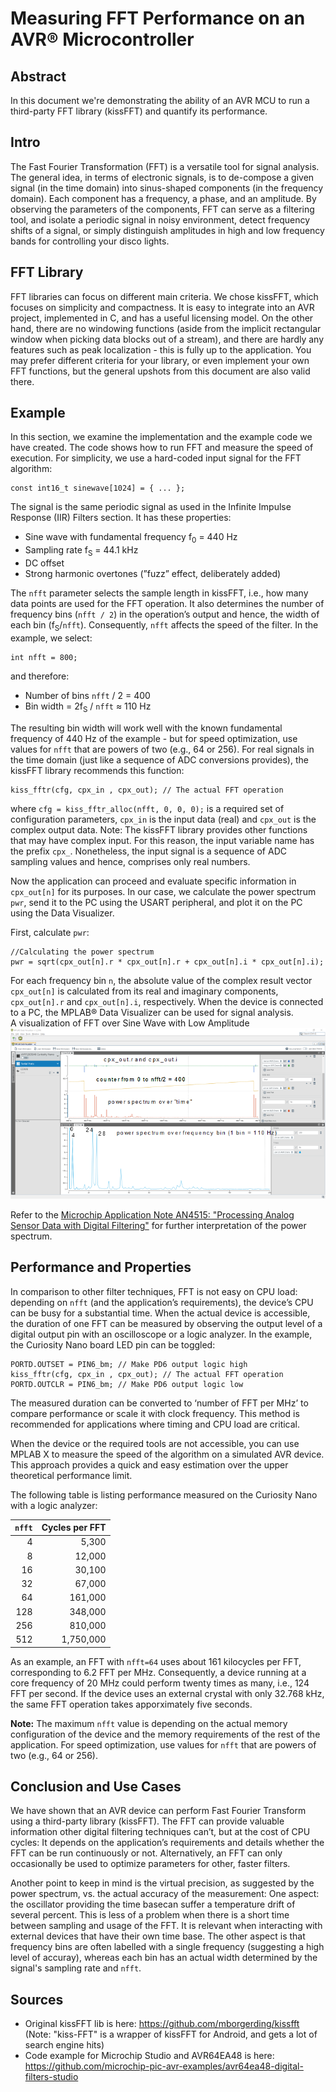 
# Measuring FFT Performance on an AVR® Microcontroller
## Abstract
In this document we're demonstrating the ability of an AVR MCU to run a third-party FFT library (kissFFT) and quantify its performance. 

## Intro
The Fast Fourier Transformation (FFT) is a versatile tool for signal analysis. The general idea, in terms of electronic signals, is to de-compose a given signal (in the time domain) into sinus-shaped components (in the frequency domain). Each component has a frequency, a phase, and an amplitude. 
By observing the parameters of the components, FFT can serve as a filtering tool, and isolate a periodic signal in noisy environment, detect frequency shifts of a signal, or simply distinguish amplitudes in high and low frequency bands for controlling your disco lights.

## FFT Library
FFT libraries can focus on different main criteria. We chose kissFFT, which focuses on simplicity and compactness. It is easy to integrate into an AVR project, implemented in C, and has a useful licensing model. On the other hand, there are no windowing functions (aside from the implicit rectangular window when picking data blocks out of a stream), and there are hardly any features such as peak localization - this is fully up to the application.
You may prefer different criteria for your library, or even implement your own FFT functions, but the general upshots from this document are also valid there.

## Example
In this section, we examine the implementation and the example code we have created.
The code shows how to run FFT and measure the speed of execution. For simplicity, we use a hard-coded input signal for the FFT algorithm:
```
const int16_t sinewave[1024] = { ... };
```
The signal is the same periodic signal as used in the Infinite Impulse Response (IIR) Filters section. It has these properties:
- Sine wave with fundamental frequency f<sub>0</sub> = 440 Hz
- Sampling rate f<sub>S</sub> = 44.1 kHz
- DC offset
- Strong harmonic overtones (”fuzz” effect, deliberately added)

The `nfft` parameter selects the sample length in kissFFT, i.e., how many data points are used for the FFT operation. It also determines the number of frequency bins (`nfft / 2`) in the operation’s output and hence, the width of each
bin (f<sub>S</sub>/`nfft`). Consequently, `nfft` affects the speed of the filter.
In the example, we select:
```
int nfft = 800;
```
and therefore:
- Number of bins `nfft` / 2 = 400
- Bin width = 2f<sub>S</sub> / `nfft` ≈ 110 Hz

The resulting bin width will work well with the known fundamental frequency of 440 Hz of the example - but for speed optimization, use values for `nfft` that are powers of two (e.g., 64 or 256).
For real signals in the time domain (just like a sequence of ADC conversions provides), the kissFFT library recommends this function:
```
kiss_fftr(cfg, cpx_in , cpx_out); // The actual FFT operation
```
where `cfg = kiss_fftr_alloc(nfft, 0, 0, 0);` is a required set of configuration parameters, `cpx_in` is the input data (real) and `cpx_out` is the complex output data.
Note: The kissFFT library provides other functions that may have complex input. For this reason, the input variable name has the prefix `cpx_`. Nonetheless, the input signal is a sequence of ADC sampling values and hence, comprises only real numbers.

Now the application can proceed and evaluate specific information in `cpx_out[n]` for its purposes. In our case, we calculate the power spectrum `pwr`, send it to the PC using the USART peripheral, and plot it on the PC using the Data Visualizer.

First, calculate `pwr`:
```
//Calculating the power spectrum
pwr = sqrt(cpx_out[n].r * cpx_out[n].r + cpx_out[n].i * cpx_out[n].i);
```
For each frequency bin `n`, the absolute value of the complex result vector `cpx_out[n]` is calculated from its real and imaginary components, `cpx_out[n].r` and `cpx_out[n].i`, respectively.
When the device is connected to a PC, the MPLAB® Data Visualizer can be used for signal analysis.  
A visualization of FFT over Sine Wave with Low Amplitude  
![Fast Fourier Transform](images/fft_dirty_sine_with_DC_explained.png)


 Refer to the [Microchip Application Note AN4515: "Processing Analog Sensor Data with Digital Filtering"](https://ww1.microchip.com/downloads/en/Appnotes/ProcessAnalogSensorDataDigitalFiltering-DS00004515.pdf) for further interpretation of the power spectrum.
 
## Performance and Properties
In comparison to other filter techniques, FFT is not easy on CPU load: depending on `nfft` (and the application’s requirements), the device’s CPU can be busy for a substantial time.
When the actual device is accessible, the duration of one FFT can be measured by observing the output level of a digital output pin with an oscilloscope or a logic analyzer. In the example, the Curiosity Nano board LED pin can be
toggled:
```
PORTD.OUTSET = PIN6_bm; // Make PD6 output logic high
kiss_fftr(cfg, cpx_in , cpx_out); // The actual FFT operation
PORTD.OUTCLR = PIN6_bm; // Make PD6 output logic low
```
The measured duration can be converted to ‘number of FFT per MHz’ to compare performance or scale it with clock frequency. This method is recommended for applications where timing and CPU load are critical.

When the device or the required tools are not accessible, you can use MPLAB X to measure the speed of the algorithm on a simulated AVR device. This approach provides a quick and easy estimation over the upper theoretical performance limit.

The following table is listing performance measured on the Curiosity Nano with a logic analyzer:

| `nfft`|Cycles per FFT|
|------:|-------------:|
|4	|5,300|
|8	|12,000|
|16	|30,100|
|32	|67,000|
|64	|161,000|
|128|348,000|
|256|810,000|
|512|1,750,000|

 
As an example, an FFT with `nfft=64` uses about 161 kilocycles per FFT, corresponding to 6.2 FFT per MHz. Consequently, a device running at a core frequency of 20 MHz could perform twenty times as many, i.e., 124 FFT per second. If the device uses an external crystal with only 32.768 kHz, the same FFT operation takes apporximately five seconds.

<b>Note:</b> The maximum `nfft` value is depending on the actual memory configuration of the device and the memory requirements of the rest of the application.
For speed optimization, use values for `nfft` that are powers of two (e.g., 64 or 256).


## Conclusion and Use Cases
We have shown that an AVR device can perform Fast Fourier Transform using a third-party library (kissFFT). The FFT can provide valuable information other digital filtering techniques can’t, but at the cost of CPU cycles: It depends on the application’s requirements and details whether the FFT can be run continuously or not. Alternatively, an FFT can only occasionally be used to optimize parameters for other, faster filters.

Another point to keep in mind is the virtual precision, as suggested by the power spectrum, vs. the actual accuracy of the measurement:
One aspect: the oscillator providing the time basecan suffer a temperature drift of several percent. This is less of a problem when there is a short time between sampling and usage of the FFT. It is relevant when interacting with external devices that have their own time base.
The other aspect is that frequency bins are often labelled with a single frequency (suggesting a high level of accuray), whereas each bin has an actual width determined by the signal's sampling rate and `nfft`.

## Sources
- Original kissFFT lib is here:
https://github.com/mborgerding/kissfft
	<br>(Note: "kiss-FFT" is a wrapper of kissFFT for Android, and gets a lot of search engine hits)
- Code example for Microchip Studio and AVR64EA48 is  here:
https://github.com/microchip-pic-avr-examples/avr64ea48-digital-filters-studio